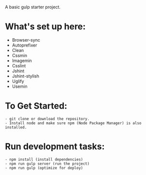 A basic gulp starter project.
# What's set up here:

- Browser-sync
- Autoprefixer
- Clean
- Cssmin
- Imagemin
- Csslint
- Jshint
- Jshint-stylish
- Uglify
- Usemin


# To Get Started:
```
- git clone or download the repository.
- Install node and make sure npm (Node Package Manager) is also installed.
```

# Run development tasks:
```
- npm install (install dependencies)
- npm run gulp server (run the project)
- npm run gulp (optimize for deploy)
```

